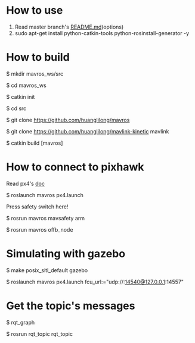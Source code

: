 # How to use
  1. Read master branch's [README.md](https://github.com/mavlink/mavros/blob/master/mavros/README.md#installation)(options)
  2. sudo apt-get install python-catkin-tools python-rosinstall-generator -y

# How to build
  $ mkdir mavros_ws/src
  
  $ cd mavros_ws
  
  $ catkin init
  
  $ cd src
  
  $ git clone https://github.com/huanglilong/mavros
  
  $ git clone https://github.com/huanglilong/mavlink-kinetic mavlink

  $ catkin build [mavros]
  
# How to connect to pixhawk
  Read px4's [doc](http://dev.px4.io/pixhawk-companion-computer.html)
  
  $ roslaunch mavros px4.launch
  
  Press safety switch here!
  
  $ rosrun mavros mavsafety arm
  
  $ rosrun mavros offb_node

# Simulating with gazebo
  $ make posix_sitl_default gazebo

  $ roslaunch mavros px4.launch fcu_url:="udp://:14540@127.0.0.1:14557"
  
# Get the topic's messages
  $ rqt_graph
  
  $ rosrun rqt_topic rqt_topic
